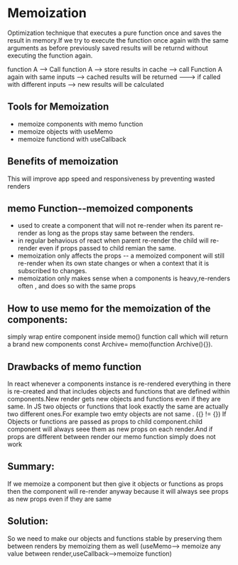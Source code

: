 # Memoization

Optimization technique that executes a pure function once and saves the result in memory.If we try to execute the function once again with the same arguments as before previously saved results will be returnd without executing the function again.

function A --> Call function A --> store results in cache --> call Function A again with same inputs --> cached results will be returned ---> if called with different inputs --> new results will be calculated

## Tools for Memoization

- memoize components with memo function
- memoize objects with useMemo
- memoize functiond with useCallback

## Benefits of memoization

This will improve app speed and responsiveness by preventing wasted renders

## memo Function--memoized components

- used to create a component that will not re-render when its parent re-render as long as the props stay same between the renders.
- in regular behavious of react when parent re-render the child will re-render even if props passed to child remian the same.
- memoization only affects the props -- a memoized component will still re-render when its own state changes or when a context that it is subscribed to changes.
- memoization only makes sense when a components is heavy,re-renders often , and does so with the same props

## How to use memo for the memoization of the components:

simply wrap entire component inside memo() function call which will return a brand new components
const Archive= memo(function Archive(){}).

## Drawbacks of memo function

In react whenever a components instance is re-rendered everything in there is re-created and that includes objects and functions that are defined within components.New render gets new objects and functions even if they are same.
In JS two objects or functions that look exactly the same are actually two different ones.For example two emty objects are not same . ({} != {})
If Objects or functions are passed as props to child component.child component will always seee them as new props on each render.And if props are different between render our memo function simply does not work

## Summary:

If we memoize a component but then give it objects or functions as props then
the component will re-render anyway because it will always see props as new props even if they are same

## Solution:

So we need to make our objects and functions stable by preserving them between renders by memoizing them as well (useMemo--> memoize any value between render,useCallback-->memoize function)
